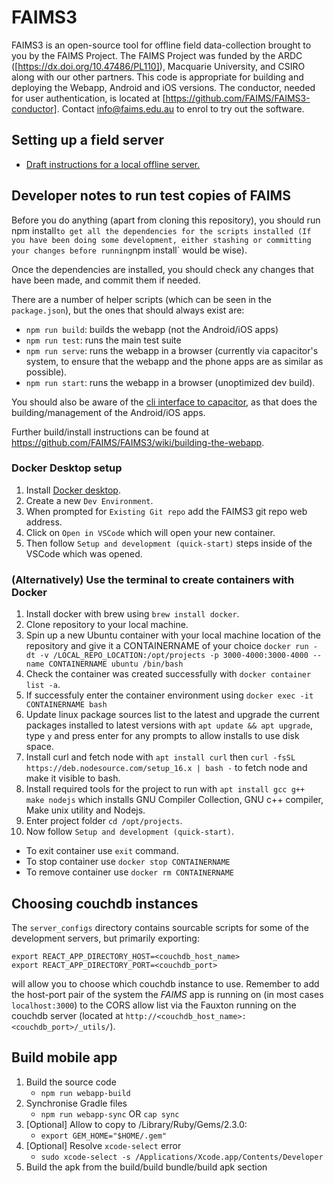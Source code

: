 # FAIMS3

FAIMS3 is an open-source tool for offline field data-collection brought to you by the FAIMS Project. The FAIMS Project was funded by the ARDC ([https://dx.doi.org/10.47486/PL110]), Macquarie University, and CSIRO along with our other partners. This code is appropriate for building and deploying the Webapp, Android and iOS versions. The conductor, needed for user authentication, is located at [https://github.com/FAIMS/FAIMS3-conductor]. Contact [info@faims.edu.au](mailto:info@faims.edu.au) to enrol to try out the software.

## Setting up a field server
* [Draft instructions for a local offline server.](https://github.com/FAIMS/FAIMS3/settingUpFieldServer.md)

## Developer notes to run test copies of FAIMS

Before you do anything (apart from cloning this repository), you should run
npm install`to get all the dependencies
for the scripts installed (If you have been doing some development, either
stashing or committing your changes before
running`npm install` would be wise).

Once the dependencies are installed, you should check any changes that have been
made, and commit them if needed.

There are a number of helper scripts (which can be seen in the `package.json`),
but the ones that should always exist
are:

* `npm run build`: builds the webapp (not the Android/iOS apps)
* `npm run test`: runs the main test suite
* `npm run serve`: runs the webapp in a browser (currently via capacitor's
   system, to ensure that the webapp and the phone apps are as similar as
   possible).
* `npm run start`: runs the webapp in a browser (unoptimized dev build).

You should also be aware of the
[cli interface to capacitor](https://capacitorjs.com/docs/cli), as that does the
building/management of the Android/iOS
apps.

Further build/install instructions can be found at
<https://github.com/FAIMS/FAIMS3/wiki/building-the-webapp>.

### Docker Desktop setup
1. Install [Docker desktop](https://www.docker.com/get-started/).
1. Create a new `Dev Environment`.
1. When prompted for `Existing Git repo` add the FAIMS3 git repo web address.
1. Click on `Open in VSCode` which will open your new container.
1. Then follow `Setup and development (quick-start)` steps inside of the VSCode which was opened.

### (Alternatively) Use the terminal to create containers with Docker
1. Install docker with brew using `brew install docker`.
1. Clone repository to your local machine.
1. Spin up a new Ubuntu container with your local machine location of the repository and give it a CONTAINERNAME of your choice `docker run -dt -v /LOCAL_REPO_LOCATION:/opt/projects -p 3000-4000:3000-4000 --name CONTAINERNAME ubuntu /bin/bash`
1. Check the container was created successfully with `docker container list -a`.
1. If successfuly enter the container environment using `docker exec -it CONTAINERNAME bash`
1. Update linux package sources list to the latest and upgrade the current packages installed to latest versions with `apt update && apt upgrade`, type `y` and press enter for any prompts to allow installs to use disk space.
1. Install curl and fetch node with `apt install curl` then `curl -fsSL https://deb.nodesource.com/setup_16.x | bash -` to fetch node and make it visible to bash.
1. Install required tools for the project to run with `apt install gcc g++ make nodejs` which installs GNU Compiler Collection, GNU c++ compiler, Make unix utility and Nodejs.
1. Enter project folder `cd /opt/projects`.
1. Now follow `Setup and development (quick-start)`.

* To exit container use `exit` command.
* To stop container use `docker stop CONTAINERNAME`
* To remove container use `docker rm CONTAINERNAME`

## Choosing couchdb instances

The `server_configs` directory contains sourcable scripts for some of the
development servers, but primarily exporting:
```!shell
export REACT_APP_DIRECTORY_HOST=<couchdb_host_name>
export REACT_APP_DIRECTORY_PORT=<couchdb_port>
```
will allow you to choose which couchdb instance to use. Remember to add the
host-port pair of the system the *FAIMS* app is running on (in most cases
`localhost:3000`) to the CORS allow list via the Fauxton running on the couchdb
server (located at `http://<couchdb_host_name>:<couchdb_port>/_utils/`).

## Build mobile app

1. Build the source code
   - `npm run webapp-build`
1. Synchronise Gradle files
   - `npm run webapp-sync` OR `cap sync`
1. [Optional] Allow to copy to /Library/Ruby/Gems/2.3.0:
   - `export GEM_HOME="$HOME/.gem"`
1. [Optional] Resolve `xcode-select` error
   - `sudo xcode-select -s /Applications/Xcode.app/Contents/Developer`
1. Build the apk from the build/build bundle/build apk section
